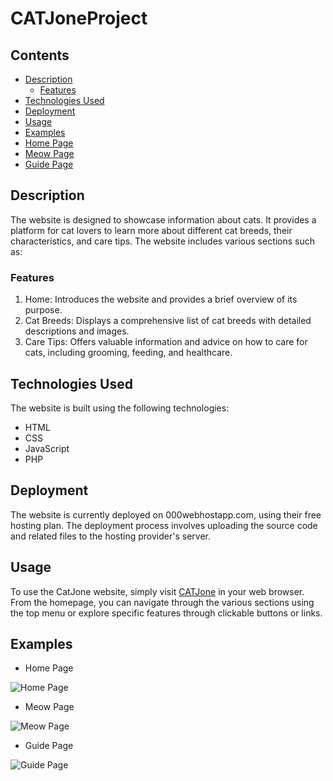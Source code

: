 # CATJoneProject

## Contents
* [Description](#Description)
  * [Features](#Features)
* [Technologies Used](#Technologies-Used)
* [Deployment](#Deployment)
* [Usage](#Usage)
* [Examples](#Examples)
 * [Home Page](#Home-Page)
 * [Meow Page](#Meow-Page)
 * [Guide Page](#Guide-Page)
## Description
The website is designed to showcase information about cats. It provides a platform for cat lovers to learn more about different cat breeds, their characteristics, and care tips. The website includes various sections such as:

### Features
1. Home: Introduces the website and provides a brief overview of its purpose.
2. Cat Breeds: Displays a comprehensive list of cat breeds with detailed descriptions and images. <br>
3. Care Tips: Offers valuable information and advice on how to care for cats, including grooming, feeding, and healthcare.

## Technologies Used
The website is built using the following technologies:

* HTML
* CSS
* JavaScript
* PHP


## Deployment
The website is currently deployed on 000webhostapp.com, using their free hosting plan. The deployment process involves uploading the source code and related files to the hosting provider's server.

## Usage
To use the CatJone website, simply visit [CATJone](https://catjone.000webhostapp.com) in your web browser. From the homepage, you can navigate through the various sections using the top menu or explore specific features through clickable buttons or links.

## Examples

* Home Page

![Home Page](https://cdn.discordapp.com/attachments/806864849488707587/1110068062192947250/image.png)

* Meow Page

![Meow Page](https://cdn.discordapp.com/attachments/806864849488707587/1110068122003705866/image.png)

* Guide Page

![Guide Page](https://cdn.discordapp.com/attachments/806864849488707587/1110075714453114971/image.png)
